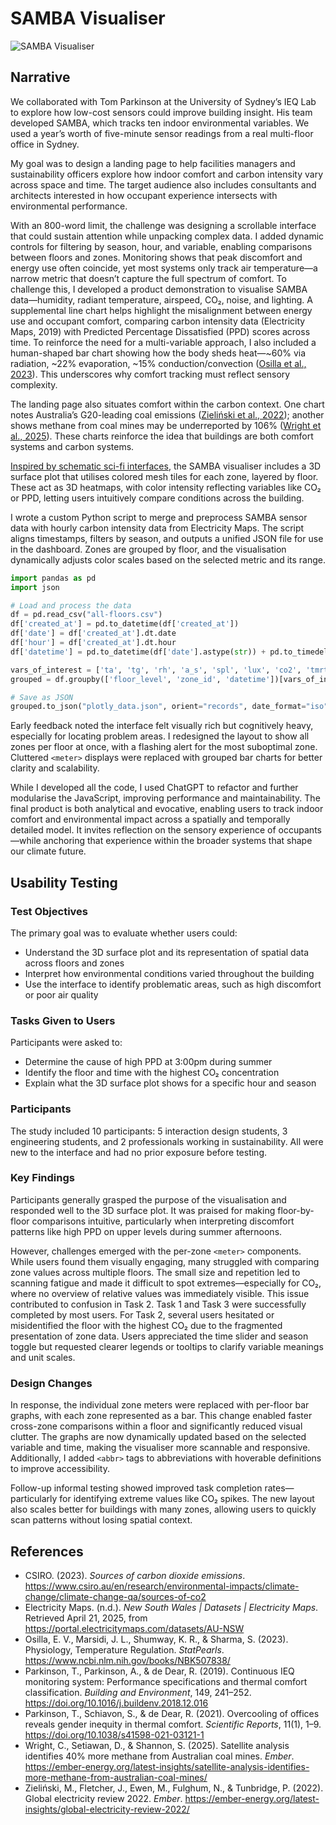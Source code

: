 # SAMBA Visualiser

![SAMBA Visualiser](./assets/samba.gif)

## Narrative

We collaborated with Tom Parkinson at the University of Sydney’s IEQ Lab to explore how low-cost sensors could improve building insight. His team developed SAMBA, which tracks ten indoor environmental variables. We used a year’s worth of five-minute sensor readings from a real multi-floor office in Sydney.

My goal was to design a landing page to help facilities managers and sustainability officers explore how indoor comfort and carbon intensity vary across space and time. The target audience also includes consultants and architects interested in how occupant experience intersects with environmental performance.

With an 800-word limit, the challenge was designing a scrollable interface that could sustain attention while unpacking complex data. I added dynamic controls for filtering by season, hour, and variable, enabling comparisons between floors and zones.
Monitoring shows that peak discomfort and energy use often coincide, yet most systems only track air temperature—a narrow metric that doesn’t capture the full spectrum of comfort. To challenge this, I developed a product demonstration to visualise SAMBA data—humidity, radiant temperature, airspeed, CO₂, noise, and lighting. A supplemental line chart helps highlight the misalignment between energy use and occupant comfort, comparing carbon intensity data (Electricity Maps, 2019) with Predicted Percentage Dissatisfied (PPD) scores across time.
To reinforce the need for a multi-variable approach, I also included a human-shaped bar chart showing how the body sheds heat—~60% via radiation, ~22% evaporation, ~15% conduction/convection ([Osilla et al., 2023](#references)). This underscores why comfort tracking must reflect sensory complexity. 

The landing page also situates comfort within the carbon context. One chart notes Australia’s G20-leading coal emissions ([Zieliński et al., 2022](#references)); another shows methane from coal mines may be underreported by 106% ([Wright et al., 2025](#references)). These charts reinforce the idea that buildings are both comfort systems and carbon systems.

[Inspired by schematic sci-fi interfaces](https://imgur.com/a/neon-genesis-evangelion-graphical-user-interface-gifs-PF3oA#6), the SAMBA visualiser includes a 3D surface plot that utilises colored mesh tiles for each zone, layered by floor. These act as 3D heatmaps, with color intensity reflecting variables like CO₂ or PPD, letting users intuitively compare conditions across the building.

I wrote a custom Python script to merge and preprocess SAMBA sensor data with hourly carbon intensity data from Electricity Maps. The script aligns timestamps, filters by season, and outputs a unified JSON file for use in the dashboard. Zones are grouped by floor, and the visualisation dynamically adjusts color scales based on the selected metric and its range.

```python
import pandas as pd
import json

# Load and process the data
df = pd.read_csv("all-floors.csv")
df['created_at'] = pd.to_datetime(df['created_at'])
df['date'] = df['created_at'].dt.date
df['hour'] = df['created_at'].dt.hour
df['datetime'] = pd.to_datetime(df['date'].astype(str)) + pd.to_timedelta(df['hour'], unit='h')

vars_of_interest = ['ta', 'tg', 'rh', 'a_s', 'spl', 'lux', 'co2', 'tmrt', 'pmv', 'ppd']
grouped = df.groupby(['floor_level', 'zone_id', 'datetime'])[vars_of_interest].mean().reset_index()

# Save as JSON
grouped.to_json("plotly_data.json", orient="records", date_format="iso")
```

Early feedback noted the interface felt visually rich but cognitively heavy, especially for locating problem areas. I redesigned the layout to show all zones per floor at once, with a flashing alert for the most suboptimal zone. Cluttered `<meter>` displays were replaced with grouped bar charts for better clarity and scalability.

While I developed all the code, I used ChatGPT to refactor and further modularise the JavaScript, improving performance and maintainability.
The final product is both analytical and evocative, enabling users to track indoor comfort and environmental impact across a spatially and temporally detailed model. It invites reflection on the sensory experience of occupants—while anchoring that experience within the broader systems that shape our climate future.


## Usability Testing

### Test Objectives

The primary goal was to evaluate whether users could:
- Understand the 3D surface plot and its representation of spatial data across floors and zones
- Interpret how environmental conditions varied throughout the building
- Use the interface to identify problematic areas, such as high discomfort or poor air quality

### Tasks Given to Users

Participants were asked to:
- Determine the cause of high PPD at 3:00pm during summer
- Identify the floor and time with the highest CO₂ concentration
- Explain what the 3D surface plot shows for a specific hour and season

### Participants
The study included 10 participants: 5 interaction design students, 3 engineering students, and 2 professionals working in sustainability. All were new to the interface and had no prior exposure before testing.

### Key Findings

Participants generally grasped the purpose of the visualisation and responded well to the 3D surface plot. It was praised for making floor-by-floor comparisons intuitive, particularly when interpreting discomfort patterns like high PPD on upper levels during summer afternoons.

However, challenges emerged with the per-zone `<meter>` components. While users found them visually engaging, many struggled with comparing zone values across multiple floors. The small size and repetition led to scanning fatigue and made it difficult to spot extremes—especially for CO₂, where no overview of relative values was immediately visible. This issue contributed to confusion in Task 2.
Task 1 and Task 3 were successfully completed by most users. For Task 2, several users hesitated or misidentified the floor with the highest CO₂ due to the fragmented presentation of zone data. Users appreciated the time slider and season toggle but requested clearer legends or tooltips to clarify variable meanings and unit scales.

### Design Changes

In response, the individual zone meters were replaced with per-floor bar graphs, with each zone represented as a bar. This change enabled faster cross-zone comparisons within a floor and significantly reduced visual clutter. The graphs are now dynamically updated based on the selected variable and time, making the visualiser more scannable and responsive. Additionally, I added `<abbr>` tags to abbreviations with hoverable definitions to improve accessibility.

Follow-up informal testing showed improved task completion rates—particularly for identifying extreme values like CO₂ spikes. The new layout also scales better for buildings with many zones, allowing users to quickly scan patterns without losing spatial context.

## References
- CSIRO. (2023). *Sources of carbon dioxide emissions*. https://www.csiro.au/en/research/environmental-impacts/climate-change/climate-change-qa/sources-of-co2
- Electricity Maps. (n.d.). *New South Wales | Datasets | Electricity Maps*. Retrieved April 21, 2025, from https://portal.electricitymaps.com/datasets/AU-NSW
- Osilla, E. V., Marsidi, J. L., Shumway, K. R., & Sharma, S. (2023). Physiology, Temperature Regulation. *StatPearls*. https://www.ncbi.nlm.nih.gov/books/NBK507838/
- Parkinson, T., Parkinson, A., & de Dear, R. (2019). Continuous IEQ monitoring system: Performance specifications and thermal comfort classification. *Building and Environment*, 149, 241–252. https://doi.org/10.1016/j.buildenv.2018.12.016
- Parkinson, T., Schiavon, S., & de Dear, R. (2021). Overcooling of offices reveals gender inequity in thermal comfort. *Scientific Reports*, 11(1), 1–9. https://doi.org/10.1038/s41598-021-03121-1
- Wright, C., Setiawan, D., & Shannon, S. (2025). Satellite analysis identifies 40% more methane from Australian coal mines. *Ember*. https://ember-energy.org/latest-insights/satellite-analysis-identifies-more-methane-from-australian-coal-mines/
- Zieliński, M., Fletcher, J., Ewen, M., Fulghum, N., & Tunbridge, P. (2022). Global electricity review 2022. *Ember*. https://ember-energy.org/latest-insights/global-electricity-review-2022/